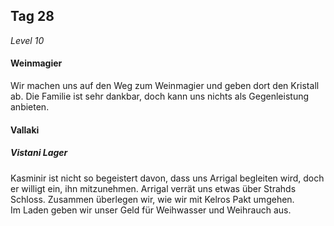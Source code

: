 ## Tag 28
*Level 10*
#### Weinmagier
Wir machen uns auf den Weg zum Weinmagier und geben dort den Kristall ab. Die Familie ist sehr dankbar, doch kann uns nichts als Gegenleistung anbieten.
#### Vallaki
##### Vistani Lager
Kasminir ist nicht so begeistert davon, dass uns Arrigal begleiten wird, doch er willigt ein, ihn mitzunehmen. Arrigal verrät uns etwas über Strahds Schloss. Zusammen überlegen wir, wie wir mit Kelros Pakt umgehen.<Br/>Im Laden geben wir unser Geld für Weihwasser und Weihrauch aus.
